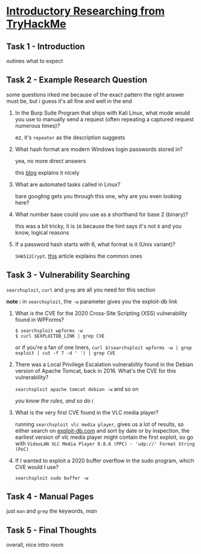 # [Introductory Researching from TryHackMe](https://tryhackme.com/room/introtoresearch)

## Task 1 - Introduction

outines what to expect

## Task 2 - Example Research Question

some questions irked me because of the exact pattern the right answer must be, but i guess it's all fine and well in the end

1. In the Burp Suite Program that ships with Kali Linux, what mode would you use to manually send a request (often repeating a captured request numerous times)?

	ez, it's `repeater` as the description suggests

2. What hash format are modern Windows login passwords stored in?

	yea, no more direct answers

	this [blog](https://medium.com/@anunayb007/introduction-to-hashing-and-how-to-retrieve-windows-10-password-hashes-9c8637decaef) explains it nicely

3. What are automated tasks called in Linux?

	bare googling gets you through this one, why are you even looking here?

4. What number base could you use as a shorthand for base 2 (binary)?

	this was a bit tricky, it is `16` because the hint says it's not `8` and you know, logical reasons

5. If a password hash starts with $6$, what format is it (Unix variant)?

	`SHA512Crypt`. [this](https://www.open.com.au/radiator/ref/User-Password.html) article explains the common ones

## Task 3 - Vulnerability Searching

`searchsploit`, `curl` and `grep` are all you need for this section

**note :** in `searchsploit`, the `-w` parameter gives you the exploit-db link

1. What is the CVE for the 2020 Cross-Site Scripting (XSS) vulnerability found in WPForms?

	```terminal
	$ searchsploit wpforms -w
	$ curl $EXPLOITDB_LINK | grep CVE
	```

	or if you're a fan of one liners, `curl $(searchsploit wpforms -w | grep exploit | cut -f 7 -d ' ') | grep CVE`

2. There was a Local Privilege Escalation vulnerability found in the Debian version of Apache Tomcat, back in 2016. What's the CVE for this vulnerability?

	`searchsploit apache tomcat debian -w` and so on

	*you know the rules, and so do i*

3. What is the very first CVE found in the VLC media player?

	running `searchsploit vlc media player`, gives us a lot of results, so either search on [exploit-db.com](https://www.exploit-db.com) and sort by date or by inspection, the earliest version of vlc media player might contain the first exploit, so go with `VideoLAN VLC Media Player 0.8.6 (PPC) - 'udp://' Format String (PoC)`

4. If I wanted to exploit a 2020 buffer overflow in the sudo program, which CVE would I use?

	`searchsploit sudo buffer -w`

## Task 4 - Manual Pages

just `man` and `grep` the keywords, *man*

## Task 5 - Final Thoughts

overall, nice intro room

